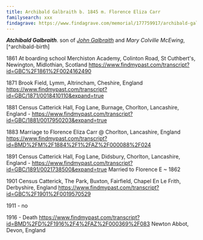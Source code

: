 ```yaml
---
title: Archibald Galbraith b. 1845 m. Florence Eliza Carr
familysearch: xxx
findagrave: https://www.findagrave.com/memorial/177759917/archibald-galbraith
---
```

***Atchibald Galbraith***. son of *[John Galbraith](galbraith-john-1809.md)* and *Mary Colville McEwing*, [^archibald-birth]



1861 At boarding school Merchiston Academy, Colinton Road, St Cuthbert's, Newington, Midlothian, Scotland  https://www.findmypast.com/transcript?id=GBC%2F1861%2F0024162490

1871 Brook Field, Lymm, Altrincham, Cheshire, England  https://www.findmypast.com/transcript?id=GBC/1871/0018410110&expand=true

1881 Census Catterick Hall, Fog Lane, Burnage, Chorlton, Lancashire, England - https://www.findmypast.com/transcript?id=GBC/1881/0017950203&expand=true

1883 Marriage to Florence Eliza Carr @ Chorlton, Lancashire, England https://www.findmypast.com/transcript?id=BMD%2FM%2F1884%2F1%2FAZ%2F000088%2F024

1891 Census Catterick Hall, Fog Lane, Didsbury, Chorlton, Lancashire, England - https://www.findmypast.com/transcript?id=GBC/1891/0021738500&expand=true
  Married to Florence E ~ 1862
  
1901 Census Catterick, The Park, Buxton, Fairfield, Chapel En Le Frith, Derbyshire, England https://www.findmypast.com/transcript?id=GBC%2F1901%2F0019570529

1911 - no

1916 - Death https://www.findmypast.com/transcript?id=BMD%2FD%2F1916%2F4%2FAZ%2F000369%2F083 Newton Abbot, Devon, England


[^birth-archibald]: OPR Campbeltown, baptism of [Archibald Galbreath](/sources/opr-campbeltown-births.md#1845-10-06-archibald-galbreath)
